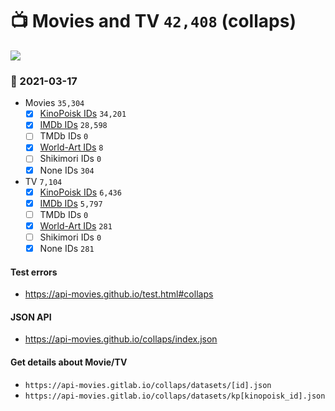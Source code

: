 # :tv: Movies and TV `42,408` (collaps)

<a href="https://API-Movies.github.io"><img src="https://API-Movies.github.io/banner.png?cache"></a>

### :date: 2021-03-17
- Movies `35,304`
  - [x] <a href="https://API-Movies.github.io/collaps/movie_kinopoisk_ids.json">KinoPoisk IDs</a> `34,201`
  - [x] <a href="https://API-Movies.github.io/collaps/movie_imdb_ids.json">IMDb IDs</a> `28,598`
  - [ ] TMDb IDs `0`
  - [x] <a href="https://API-Movies.github.io/collaps/movie_world_art_ids.json">World-Art IDs</a> `8`
  - [ ] Shikimori IDs `0`
  - [x] None IDs `304`
- TV `7,104`
  - [x] <a href="https://API-Movies.github.io/collaps/tv_kinopoisk_ids.json">KinoPoisk IDs</a> `6,436`
  - [x] <a href="https://API-Movies.github.io/collaps/tv_imdb_ids.json">IMDb IDs</a> `5,797`
  - [ ] TMDb IDs `0`
  - [x] <a href="https://API-Movies.github.io/collaps/tv_world_art_ids.json">World-Art IDs</a> `281`
  - [ ] Shikimori IDs `0`
  - [x] None IDs `281`
#### Test errors
- <a href='https://api-movies.github.io/test.html#collaps'>https://api-movies.github.io/test.html#collaps</a>
#### JSON API
- <a href='https://api-movies.github.io/collaps/index.json'>https://api-movies.github.io/collaps/index.json</a>
#### Get details about Movie/TV
- `https://api-movies.gitlab.io/collaps/datasets/[id].json`
- `https://api-movies.gitlab.io/collaps/datasets/kp[kinopoisk_id].json`
